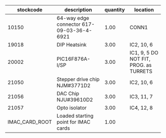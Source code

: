 |stockcode|description|quantity|location|
|---------|-----------|--------|--------|
|10150|64-way edge connector 617-09-03-36-4-6921|1.00|CONN1|
|19018|DIP Heatsink|3.00|IC2, 10, 6|
|20002|PIC16F876A-I/SP|3.00|IC1,  9, 5   DO NOT FIT, PROG. as TURRETS|
|21050|Stepper drive chip NJM#3771D2|3.00|IC2, 10, 6|
|21056|DAC Chip  NJU#39610D2|3.00|IC3, 11, 7|
|21057|Opto isolator|3.00|IC4, 12, 8|
|IMAC_CARD_ROOT|Loaded starting point for IMAC cards|1.00||
